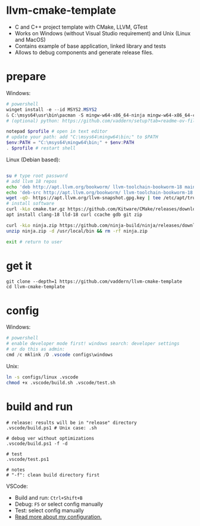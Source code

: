 # llvm-cmake-template
* C and C++ project template with CMake, LLVM, GTest
* Works on Windows (without Visual Studio requirement) and Unix (Linux and MacOS)
* Contains example of base application, linked library and tests
* Allows to debug components and generate release files.

# prepare
Windows:
```powershell
# powershell
winget install -e --id MSYS2.MSYS2
& C:\msys64\usr\bin\pacman -S mingw-w64-x86_64-ninja mingw-w64-x86_64-cmake mingw-w64-x86_64-clang mingw-w64-x86_64-lld mingw-w64-x86_64-ccache mingw-w64-x86_64-gdb-multiarch
# (optional) python: https://github.com/vaddern/setup?tab=readme-ov-file#python

notepad $profile # open in text editor
# update your path: add "C:\msys64\mingw64\bin;" to $PATH
$env:PATH = "C:\msys64\mingw64\bin;" + $env:PATH
. $profile # restart shell
```
Linux (Debian based):
```bash

su # type root password
# add llvm 18 repos
echo 'deb http://apt.llvm.org/bookworm/ llvm-toolchain-bookworm-18 main' >> /etc/apt/sources.list
echo 'deb-src http://apt.llvm.org/bookworm/ llvm-toolchain-bookworm-18 main' >> /etc/apt/sources.list
wget -qO- https://apt.llvm.org/llvm-snapshot.gpg.key | tee /etc/apt/trusted.gpg.d/apt.llvm.org.asc
# install software
curl -kLo cmake.tar.gz https://github.com/Kitware/CMake/releases/download/v3.29.6/cmake-3.29.6-linux-x86_64.tar.gz && tar xzf cmake.tar.gz && rm -rf cmake.tar.gz && cp -r cmake-3.29*/* /usr/local && rm -rf cmake-3.29*
apt install clang-18 lld-18 curl ccache gdb git zip

curl -kLo ninja.zip https://github.com/ninja-build/ninja/releases/download/v1.10.2/ninja-linux.zip
unzip ninja.zip -d /usr/local/bin && rm -rf ninja.zip

exit # return to user

```

# get it
```
git clone --depth=1 https://github.com/vaddern/llvm-cmake-template
cd llvm-cmake-template
```

# config
Windows:
```powershell
# powershell
# enable developer mode first! windows search: developer settings
# or do this as admin:
cmd /c mklink /D .vscode configs\windows
```
Unix:
```bash
ln -s configs/linux .vscode
chmod +x .vscode/build.sh .vscode/test.sh
```

# build and run
```shell
# release: results will be in "release" directory
.vscode/build.ps1 # Unix case: .sh

# debug ver without optimizations
.vscode/build.ps1 -f -d

# test
.vscode/test.ps1

# notes
# "-f": clean build directory first
```
VSCode:
* Build and run: `Ctrl+Shift+B`
* Debug: `F5` or select config manually
* Test: select config manually
* [Read more about my configuration.](https://github.com/vaddern/setup?tab=readme-ov-file#vscode)
